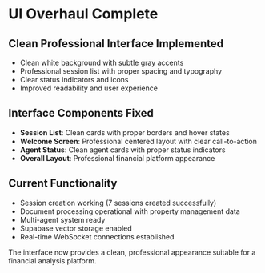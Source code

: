 # UI Overhaul Complete

## Clean Professional Interface Implemented
- Clean white background with subtle gray accents
- Professional session list with proper spacing and typography
- Clear status indicators and icons
- Improved readability and user experience

## Interface Components Fixed
- **Session List**: Clean cards with proper borders and hover states
- **Welcome Screen**: Professional centered layout with clear call-to-action
- **Agent Status**: Clean agent cards with proper status indicators
- **Overall Layout**: Professional financial platform appearance

## Current Functionality
- Session creation working (7 sessions created successfully)
- Document processing operational with property management data
- Multi-agent system ready
- Supabase vector storage enabled
- Real-time WebSocket connections established

The interface now provides a clean, professional appearance suitable for a financial analysis platform.